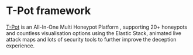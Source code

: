 # T-Pot framework

[T-Pot](https://github.com/telekom-security/tpotce) is an All-In-One Multi Honeypot Platform , supporting 20+ 
honeypots and countless visualisation options using the Elastic Stack, animated live attack maps and lots of 
security tools to further improve the deception experience. 